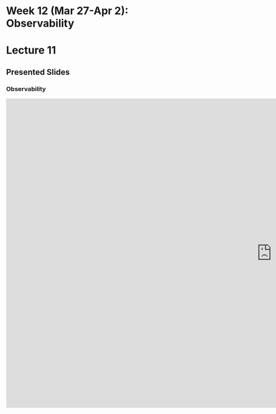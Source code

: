 # Week 12 (Mar 27-Apr 2): Observability
# Lecture 11

## Presented Slides  

### Observability

<div class="video-container-16by9"><iframe src="https://docs.google.com/presentation/d/e/2PACX-1vQSN220XHflu5gQ-7jOGRxMusOfLeKd5-MVs_FQdGytOVSl5RARzDeBwsQaly9i4T0fPOQFOi6EaTl3/embed?start=false&loop=false&delayms=3000" frameborder="0" width="1440" height="839" allowfullscreen="true" mozallowfullscreen="true" webkitallowfullscreen="true"></iframe></iframe></div>
